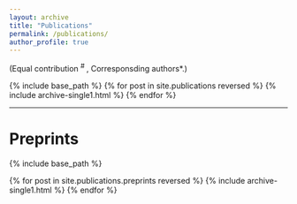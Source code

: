 ```yaml
---
layout: archive
title: "Publications"
permalink: /publications/
author_profile: true
---
```


<!---
{% if author.googlescholar %}
  You can also find my articles on <u><a href="{{author.googlescholar}}">my Google Scholar profile</a>.</u>
{% endif %}
-->

(Equal contribution <sup> # </sup>, Corresponsding authors*.)

{% include base_path %}
{% for post in site.publications reversed %}
  {% include archive-single1.html %}
{% endfor %}

---
Preprints
======
{% include base_path %}

{% for post in site.publications.preprints reversed %}
  {% include archive-single1.html %}
{% endfor %}
